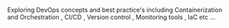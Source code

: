 Exploring DevOps concepts and best practice's including Containerization and Orchestration , CI/CD , Version control , Monitoring tools , IaC etc ... 
